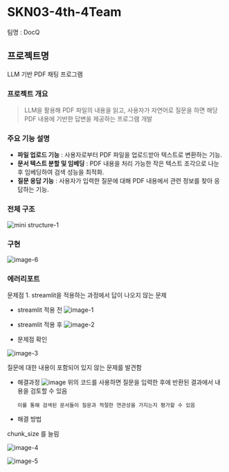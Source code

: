 # SKN03-4th-4Team

팀명 : DocQ

## 프로젝트명

LLM 기반 PDF 채팅 프로그램

### 프로젝트 개요

> LLM을 활용해 PDF 파일의 내용을 읽고, 사용자가 자연어로 질문을 하면 해당 PDF 내용에 기반한 답변을 제공하는 프로그램 개발

### 주요 기능 설명

- **파일 업로드 기능** : 사용자로부터 PDF 파일을 업로드받아 텍스트로 변환하는 기능.
- **문서 텍스트 분할 및 임베딩** : PDF 내용을 처리 가능한 작은 텍스트 조각으로 나눈 후 임베딩하여 검색 성능을 최적화.
- **질문 응답 기능** : 사용자가 입력한 질문에 대해 PDF 내용에서 관련 정보를 찾아 응답하는 기능.

### 전체 구조

![mini structure-1](https://github.com/user-attachments/assets/f0a5edc4-8f2e-42a3-9476-beb5f6bd9ad2)

### 구현

![image-6](https://github.com/user-attachments/assets/1f372c44-9ffd-4403-be0b-33a9ec2b930c)

### 에러리포트

문제점 1. streamlit을 적용하는 과정에서 답이 나오지 않는 문제

- streamlit 적용 전
  ![image-1](https://github.com/user-attachments/assets/84862c6b-e57d-4162-8414-0dab7deeaea8)

- streamlit 적용 후
  ![image-2](https://github.com/user-attachments/assets/07ebe394-fa07-49a5-85aa-5e40150783be)

- 문제점 확인

![image-3](https://github.com/user-attachments/assets/6f6ba621-8c04-45b2-b192-d608063a3a7b)

질문에 대한 내용이 포함되어 있지 않는 문제를 발견함

- 해결과정
  ![image](https://github.com/user-attachments/assets/6c22aecc-b9b1-4ded-b804-dd5dc3401f40)
  위의 코드를 사용하면 질문을 입력한 후에 반환된 결과에서 내용을 검토할 수 있음

      이를 통해 검색된 문서들이 질문과 적절한 연관성을 가지는지 평가할 수 있음

- 해결 방법

chunk_size 를 늘림

![image-4](https://github.com/user-attachments/assets/49720eeb-0144-44a6-bf70-eb1137eb1d85)

![image-5](https://github.com/user-attachments/assets/78a95747-9f8c-4bb3-8fc3-47bad1e00bae)
